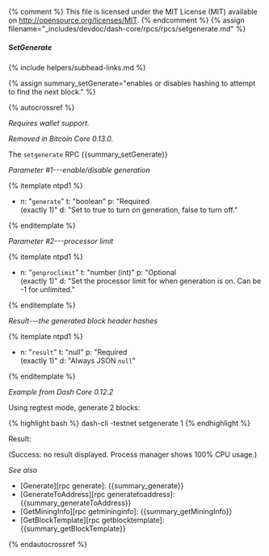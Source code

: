 {% comment %}
This file is licensed under the MIT License (MIT) available on
http://opensource.org/licenses/MIT.
{% endcomment %}
{% assign filename="_includes/devdoc/dash-core/rpcs/rpcs/setgenerate.md" %}

##### SetGenerate
{% include helpers/subhead-links.md %}

{% assign summary_setGenerate="enables or disables hashing to attempt to find the next block." %}

{% autocrossref %}

*Requires wallet support.*

*Removed in Bitcoin Core 0.13.0.*

The `setgenerate` RPC {{summary_setGenerate}}

*Parameter #1---enable/disable generation*

{% itemplate ntpd1 %}
- n: "`generate`"
  t: "boolean"
  p: "Required<br>(exactly 1)"
  d: "Set to true to turn on generation, false to turn off."

{% enditemplate %}

*Parameter #2---processor limit*

{% itemplate ntpd1 %}
- n: "`genproclimit`"
  t: "number (int)"
  p: "Optional<br>(exactly 1)"
  d: "Set the processor limit for when generation is on. Can be -1 for unlimited."

{% enditemplate %}


*Result---the generated block header hashes*

{% itemplate ntpd1 %}
- n: "`result`"
  t: "null"
  p: "Required<br>(exactly 1)"
  d: "Always JSON `null`"

{% enditemplate %}

*Example from Dash Core 0.12.2*

Using regtest mode, generate 2 blocks:

{% highlight bash %}
dash-cli -testnet setgenerate 1
{% endhighlight %}

Result:

(Success: no result displayed. Process manager shows 100% CPU usage.)

*See also*

* [Generate][rpc generate]: {{summary_generate}}
* [GenerateToAddress][rpc generatetoaddress]: {{summary_generateToAddress}}
* [GetMiningInfo][rpc getmininginfo]: {{summary_getMiningInfo}}
* [GetBlockTemplate][rpc getblocktemplate]: {{summary_getBlockTemplate}}

{% endautocrossref %}

